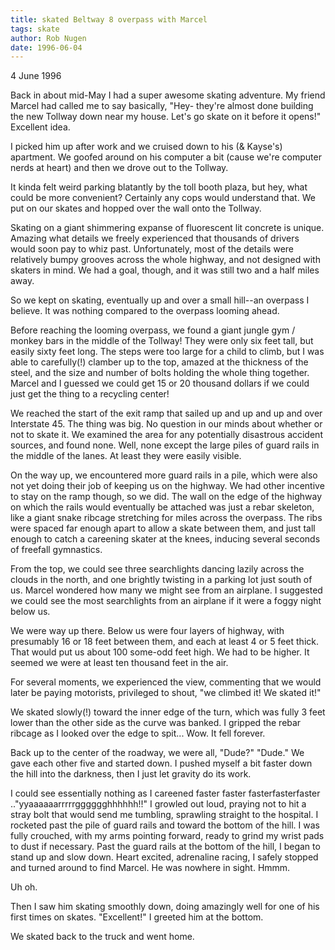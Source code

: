 ```yaml
---
title: skated Beltway 8 overpass with Marcel
tags: skate
author: Rob Nugen
date: 1996-06-04
---
```


<p class=date>4 June 1996</p>

<p>Back in about mid-May I had a super awesome skating adventure.  My friend
Marcel had called me to say basically, "Hey- they're almost done building 
the new Tollway down near my house.  Let's go skate on it before it opens!"
Excellent idea.</p>

<p>I picked him up after work and we cruised down to his (& Kayse's) apartment.
We goofed around on his computer a bit (cause we're computer nerds at heart)
and then we drove out to the Tollway.</p>

<p>It kinda felt weird parking blatantly by the toll booth plaza, but hey,
what could be more convenient?  Certainly any cops would understand that.
We put on our skates and hopped over the wall onto the Tollway.</p>

<p>Skating on a giant shimmering expanse of fluorescent lit concrete is unique.
Amazing what details we freely experienced that thousands of drivers would 
soon pay to whiz past.  Unfortunately, most of the details were relatively 
bumpy grooves across the whole highway, and not designed with skaters in mind.
We had a goal, though, and it was still two and a half miles away.</p>

<p>So we kept on skating, eventually up and over a small hill--an overpass I
believe.  It was nothing compared to the overpass looming ahead.</p>

<p>Before reaching the looming overpass, we found a giant jungle gym / monkey 
bars in the middle of the Tollway!  They were only six feet tall, but easily 
sixty feet long.  The steps were too large for a child to climb, but I was 
able to carefully(!) clamber up to the top, amazed at the thickness of the 
steel, and the size and number of bolts holding the whole thing together.  
Marcel and I guessed we could get 15 or 20 thousand dollars if we could 
just get the thing to a recycling center!</p>

<p>We reached the start of the exit ramp that sailed up and up and up and over
Interstate 45.  The thing was big.  No question in our minds about whether 
or not to skate it.  We examined the area for any potentially disastrous
accident sources, and found none.  Well, none except the large piles of
guard rails in the middle of the lanes.  At least they were easily visible.</p>

<p>On the way up, we encountered more guard rails in a pile, which were also
not yet doing their job of keeping us on the highway.  We had other incentive 
to stay on the ramp though, so we did.  The wall on the edge of the highway 
on which the rails would eventually be attached was just a rebar skeleton,
like a giant snake ribcage stretching for miles across the overpass.  The 
ribs were spaced far enough apart to allow a skate between them, and just 
tall enough to catch a careening skater at the knees, inducing several 
seconds of freefall gymnastics.</p>

<p>From the top, we could see three searchlights dancing lazily across the clouds
in the north, and one brightly twisting in a parking lot just south of us.
Marcel wondered how many we might see from an airplane.  I suggested we could
see the most searchlights from an airplane if it were a foggy night below us.</p>

<p>We were way up there.  Below us were four layers of highway, with presumably
16 or 18 feet between them, and each at least 4 or 5 feet thick.  That would
put us about 100 some-odd feet high.  We had to be higher.  It seemed we were 
at least ten thousand feet in the air.</p>

<p>For several moments, we experienced the view, commenting that we would later
be paying motorists, privileged to shout, "we climbed it!  We skated it!"</p>

<p>We skated slowly(!) toward the inner edge of the turn, which was fully 3 feet
lower than the other side as the curve was banked.  I gripped the rebar
ribcage as I looked over the edge to spit...  Wow.  It fell forever.</p>

<p>Back up to the center of the roadway, we were all, "Dude?"  "Dude."
We gave each other five and started down.  I pushed myself a bit faster down
the hill into the darkness, then I just let gravity do its work.</p>

<p>I could see essentially nothing as I careened faster faster fasterfasterfaster
.."yyaaaaaarrrrrgggggghhhhhh!!" I growled out loud, praying not to hit a stray
bolt that would send me tumbling, sprawling straight to the hospital.  I 
rocketed past the pile of guard rails and toward the bottom of the hill.  
I was fully crouched, with my arms pointing forward, ready to grind my wrist 
pads to dust if necessary.  Past the guard rails at the bottom of the hill, 
I began to stand up and slow down.   Heart excited, adrenaline racing, I 
safely stopped and turned around to find Marcel.  He was nowhere in sight.  
Hmmm.</p>

<p>Uh oh.</p>

<p>Then I saw him skating smoothly down, doing amazingly well for one of his
first times on skates.  "Excellent!" I greeted him at the bottom.</p>

<p>We skated back to the truck and went home.</p>
